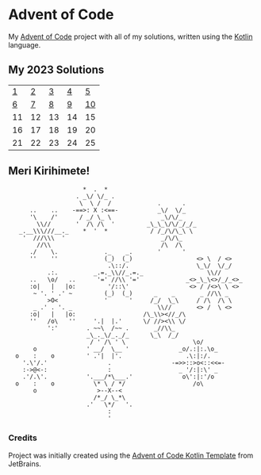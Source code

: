# Advent of Code

My [Advent of Code][aoc] project with all of my solutions, written using the [Kotlin][kotlin] language.

## My 2023 Solutions

<table>
    <tr>
        <td><a href="src/aoc2023/Day01.kt">1</a></td>
        <td><a href="src/aoc2023/Day02.kt">2</a></td>
        <td><a href="src/aoc2023/Day03.kt">3</a></td>
        <td><a href="src/aoc2023/Day04.kt">4</a></td>
        <td><a href="src/aoc2023/Day05.kt">5</a></td>
    </tr>
    <tr>
        <td><a href="src/aoc2023/Day06.kt">6</a></td>
        <td><a href="src/aoc2023/Day07.kt">7</a></td>
        <td><a href="src/aoc2023/Day08.kt">8</a></td>
        <td><a href="src/aoc2023/Day09.kt">9</a></td>
        <td><a href="src/aoc2023/Day10.kt">10</a></td>
    </tr>
    <tr>
        <td>11</td>
        <td>12</td>
        <td>13</td>
        <td>14</td>
        <td>15</td>
    </tr>
    <tr>
        <td>16</td>
        <td>17</td>
        <td>18</td>
        <td>19</td>
        <td>20</td>
    </tr>
    <tr>
        <td>21</td>
        <td>22</td>
        <td>23</td>
        <td>24</td>
        <td>25</td>
    </tr>
</table>

## Meri Kirihimete!

```
                     *  .  *
                   . _\/ \/_ .
                    \  \ /  /             .      .   
      ..    ..    -==>: X :<==-           _\/  \/_
      '\    /'      / _/ \_ \              _\/\/_
        \\//       '  /\ /\  '         _\_\_\/\/_/_/_
   _.__\\\///__._    *  '  *            / /_/\/\_\ \
    '  ///\\\  '                           _/\/\_
        //\\                               /\  /\ 
      ./    \.             ._    _.       '      '
      ''    ''             (_)  (_)                  <> \  / <>
                            .\::/.                   \_\/  \/_/ 
           .:.          _.=._\\//_.=._                  \\//
      ..   \o/   ..      '=' //\\ '='             _<>_\_\<>/_/_<>_
      :o|   |   |o:         '/::\'                 <> / /<>\ \ <>
       ~ '. ' .' ~         (_)  (_)      _    _       _ //\\ _
           >O<             '      '     /_/  \_\     / /\  /\ \
       _ .' . '. _                        \\//       <> /  \ <>
      :o|   |   |o:                   /\_\\><//_/\
      ''   /o\   ''     '.|  |.'      \/ //><\\ \/
           ':'        . ~~\  /~~ .       _//\\_
                      _\_._\/_._/_      \_\  /_/ 
                       / ' /\ ' \                   \o/
       o              ' __/  \__ '              _o/.:|:.\o_
  o    :    o         ' .'|  |'.                  .\:|:/.
    '.\'/.'                 .                 -=>>::>o<::<<=-
    :->@<-:                 :                   _ '/:|:\' _
    .'/.\'.           '.___/*\___.'              o\':|:'/o 
  o    :    o           \* \ / */                   /o\
       o                 >--X--<
                        /*_/ \_*\
                      .'   \*/   '.
                            :
                            '
```

### Credits

Project was initially created using the [Advent of Code Kotlin Template][template] from JetBrains.


[aoc]: https://adventofcode.com

[kotlin]: https://kotlinlang.org

[template]: https://github.com/kotlin-hands-on/advent-of-code-kotlin-template

